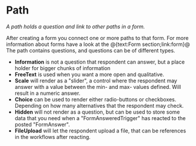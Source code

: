 # Path #

*A path holds a question and link to other paths in a form.*


After creating a form you connect one or more paths to that form.  For more information about forms have a look at the @{text:Form section;link:form}@  
The path contains questions, and questions can be of different types.  
  * **Information** is not a question that respondent can answer, but a place holder for bigger chunks of information
  * **FreeText** is used when you want a more open and qualitative.
  * **Scale** will render as a "slider", a control where the respondent may answer with a value between the min- and max- values defined. Will result in a numeric answer.
  * **Choice** can be used to render either radio-buttons or checkboxes. Depending on how many alternatives that the respondent may check.  
  * **Hidden** will not render as a question, but can be used to store some data that you need when a "FormAnsweredTrigger" has reacted to the posted "FormAnswer".
  * **FileUpload** will let the respondent upload a file, that can be references in the workflows after reacting.
